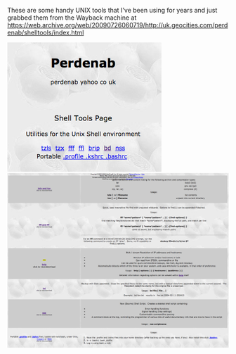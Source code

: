 These are some handy UNIX tools that I've been using for years and just
grabbed them from the Wayback machine at
https://web.archive.org/web/20090726060719/http://uk.geocities.com/perdenab/shelltools/index.html

![perdenab1](images/perdenab1.png)
![perdenab2](images/perdenab2.png)

